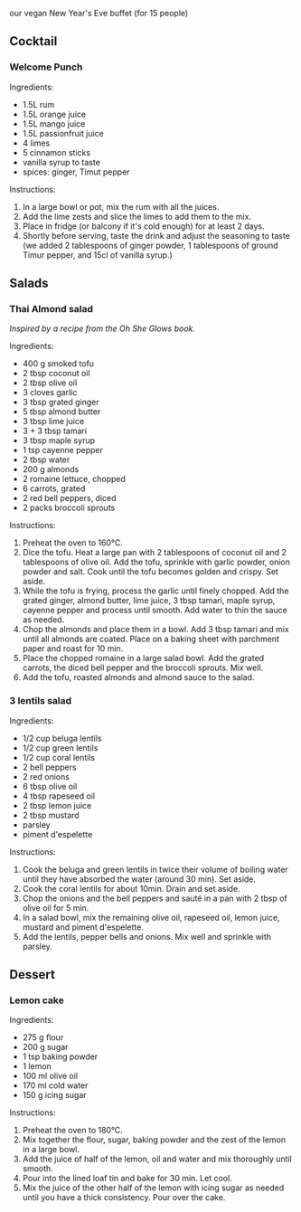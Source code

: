 our vegan New Year's Eve buffet (for 15 people)

## Cocktail 

### Welcome Punch 

Ingredients:

* 1.5L rum
* 1.5L orange juice
* 1.5L mango juice
* 1.5L passionfruit juice
* 4 limes
* 5 cinnamon sticks
* vanilla syrup to taste
* spices: ginger, Timut pepper
  
Instructions:

1. In a large bowl or pot, mix the rum with all the juices. 
2. Add the lime zests and slice the limes to add them to the mix.
3. Place in fridge (or balcony if it's cold enough) for at least 2 days.
4. Shortly before serving, taste the drink and adjust the seasoning to taste (we added 2 tablespoons of ginger powder, 1 tablespoons of ground Timur pepper, and 15cl of vanilla syrup.)


## Salads 

### Thai Almond salad  

*Inspired by a recipe from the Oh She Glows book.*


Ingredients:

* 400 g smoked tofu
* 2 tbsp coconut oil
* 2 tbsp olive oil
* 3 cloves garlic
* 3 tbsp grated ginger
* 5 tbsp almond butter
* 3 tbsp lime juice
* 3 + 3 tbsp tamari
* 3 tbsp maple syrup
* 1 tsp cayenne pepper
* 2 tbsp water
* 200 g almonds
* 2 romaine lettuce, chopped
* 6 carrots, grated
* 2 red bell peppers, diced
* 2 packs broccoli sprouts 
  
Instructions:
1. Preheat the oven to 160°C.
2. Dice the tofu.  Heat a large pan with 2 tablespoons of coconut oil and 2 tablespoons of olive oil. Add the tofu, sprinkle with garlic powder, onion powder and salt. Cook until the tofu becomes golden and crispy. Set aside.
3. While the tofu is frying, process the garlic until finely chopped. Add the grated ginger, almond butter, lime juice, 3 tbsp tamari, maple syrup, cayenne pepper and process until smooth. Add water to thin the sauce as needed.
4. Chop the almonds and place them in a bowl. Add 3 tbsp tamari and mix until all almonds are coated. Place on a baking sheet with parchment paper and roast for 10 min.
5. Place the chopped romaine in a large salad bowl. Add the grated carrots, the diced bell pepper and the broccoli sprouts. Mix well. 
6. Add the tofu, roasted almonds and almond sauce to the salad. 

### 3 lentils salad

Ingredients:
* 1/2 cup beluga lentils
* 1/2 cup green lentils
* 1/2 cup coral lentils
* 2 bell peppers
* 2 red onions
* 6 tbsp olive oil
* 4 tbsp rapeseed oil
* 2 tbsp lemon juice
* 2 tbsp mustard
* parsley
* piment d'espelette

Instructions:
1. Cook the beluga and green lentils in twice their volume of boiling water until they have absorbed the water (around 30 min). Set aside.
2. Cook the coral lentils for about 10min. Drain and set aside.
3. Chop the onions and the bell peppers and sauté in a pan with 2 tbsp of olive oil for 5 min.
4. In a salad bowl, mix the remaining olive oil, rapeseed oil, lemon juice, mustard and piment d'espelette.
5. Add the lentils, pepper bells and onions. Mix well and sprinkle with parsley.

## Dessert

### Lemon cake

Ingredients:
* 275 g flour
* 200 g sugar
* 1 tsp baking powder
* 1 lemon
* 100 ml olive oil
* 170 ml cold water
* 150 g icing sugar 

Instructions:
1. Preheat the oven to 180°C.
2. Mix together the flour, sugar, baking powder and the zest of the lemon in a large bowl. 
3. Add the juice of half of the lemon, oil and water and mix thoroughly until smooth.
4. Pour into the lined loaf tin and bake for 30 min. Let cool.
5. Mix the juice of the other half of the lemon with icing sugar as needed until you have a thick consistency. Pour over the cake.

